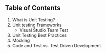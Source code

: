 ## Table of Contents
1. What is Unit Testing?
2. Unit testing Frameworks
    * Visual Studio Team Test
3. Unit Testing Best Practices
4. Mocking
5. Code and Test vs. Test Driven Development
